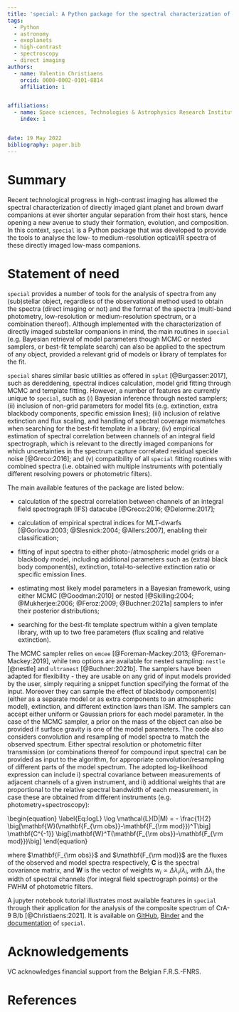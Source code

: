 ```yaml
---
title: 'special: A Python package for the spectral characterization of directly imaged low-mass companions'
tags:
  - Python
  - astronomy
  - exoplanets
  - high-contrast
  - spectroscopy
  - direct imaging
authors:
  - name: Valentin Christiaens
    orcid: 0000-0002-0101-8814
    affiliation: 1


affiliations:
  - name: Space sciences, Technologies & Astrophysics Research Institute, Université de Liège, Belgium
    index: 1


date: 19 May 2022
bibliography: paper.bib
---
```


# Summary

Recent technological progress in high-contrast imaging has allowed the spectral 
characterization of directly imaged giant planet and brown dwarf companions at 
ever shorter angular separation from their host stars, hence opening a new 
avenue to study their formation, evolution, and composition. In this context, 
``special`` is a Python package that was developed to provide the tools to 
analyse the low- to medium-resolution optical/IR spectra of these directly 
imaged low-mass companions.

# Statement of need

``special`` provides a number of tools for the analysis of spectra from any (sub)stellar 
object, regardless of the observational method used to obtain the spectra (direct imaging 
or not) and the format of the spectra (multi-band photometry, low-resolution or 
medium-resolution spectrum, or a combination thereof). Although implemented with
the characterization of directly imaged substellar companions in mind, the main routines 
in ``special`` (e.g. Bayesian retrieval of model parameters though MCMC or nested 
samplers, or best-fit template search) can also be applied to the spectrum of any object, 
provided a relevant grid of models or library of templates for the fit.

``special`` shares similar basic utilities as offered in ``splat`` [@Burgasser:2017], such as 
dereddening, spectral indices calculation, model grid fitting through MCMC and template 
fitting. However, a number of features are currently unique to ``special``, such as (i) Bayesian 
inference through nested samplers; (ii) inclusion of non-grid parameters for model fits (e.g. 
extinction, extra blackbody components, specific emission lines); (iii) inclusion of relative 
extinction and flux scaling, and handling of spectral coverage mismatches when searching 
for the best-fit template in a library; (iv) empirical estimation of spectral correlation between 
channels of an integral field spectrograph, which is relevant to the directly imaged companions 
for which uncertainties in the spectrum capture correlated residual speckle noise [@Greco:2016]; 
and (v) compatibility of all ``special`` fitting routines with combined spectra (i.e. obtained with 
multiple instruments with potentially different resolving powers or photometric filters).

The main available features of the package are listed below:

* calculation of the spectral correlation between channels of an integral field
spectrograph (IFS) datacube [@Greco:2016; @Delorme:2017];

* calculation of empirical spectral indices for MLT-dwarfs 
[@Gorlova:2003; @Slesnick:2004; @Allers:2007], enabling their 
classification;

* fitting of input spectra to either photo-/atmospheric model grids or a blackbody model, 
including additional parameters such as (extra) black body component(s), extinction,
 total-to-selective extinction ratio or specific emission lines.

* estimating most likely model parameters in a Bayesian framework, using either 
MCMC [@Goodman:2010] or nested 
[@Skilling:2004; @Mukherjee:2006; @Feroz:2009; @Buchner:2021a] samplers to infer 
their posterior distributions;

* searching for the best-fit template spectrum within a given template library, 
with up to two free parameters (flux scaling and relative extinction).

The MCMC sampler relies on ``emcee`` 
[@Foreman-Mackey:2013; @Foreman-Mackey:2019], while two options are available 
for nested sampling: ``nestle`` [@nestle] and ``ultranest`` [@Buchner:2021b]. 
The samplers have been adapted for flexibility - they are usable on any grid of 
input models provided by the user, simply requiring a snippet function 
specifying the format of the input. Moreover they can sample the effect of 
blackbody component(s) (either as a separate model or as extra components to an 
atmospheric model), extinction, and different extinction laws than ISM. The 
samplers can accept either uniform or Gaussian priors for each model parameter. 
In the case of the MCMC sampler, a prior on the mass of the object can also be 
provided if surface gravity is one of the model parameters. The code also 
considers convolution and resampling of model spectra to match the observed 
spectrum. Either spectral resolution or photometric filter transmission (or 
combinations thereof for compound input spectra) can be provided as input to 
the algorithm, for appropriate convolution/resampling of different parts of the 
model spectrum. The adopted log-likelihood expression can include i) spectral 
covariance between measurements of adjacent channels of a given instrument, 
and ii) additional weights that are proportional to the relative spectral 
bandwidth of each measurement, in case these are obtained from different 
instruments (e.g. photometry+spectroscopy):

\begin{equation}
\label{Eq:logL}
\log \mathcal{L}(D|M) = - \frac{1}{2} \big[\mathbf{W}(\mathbf{F_{\rm obs}}-\mathbf{F_{\rm mod}})^T\big] \mathbf{C^{-1}} \big[\mathbf{W}^T(\mathbf{F_{\rm obs}}-\mathbf{F_{\rm mod}})\big]
\end{equation}

where $\mathbf{F_{\rm obs}}$ and $\mathbf{F_{\rm mod}}$ are the fluxes of the 
observed and model spectra respectively, $\mathbf{C}$ is the spectral 
covariance matrix, and $\mathbf{W}$ is the vector of weights 
$w_i \propto \Delta\lambda_i/\lambda_i$, with $\Delta\lambda_i$ the width of 
spectral channels (for integral field spectrograph points) or the FWHM of 
photometric filters.

A jupyter notebook tutorial illustrates most available features in ``special`` 
through their application for the analysis of the composite spectrum of CrA-9 B/b 
[@Christiaens:2021]. It is available on 
[GitHub](https://github.com/VChristiaens/special_extras), 
[Binder](https://mybinder.org/v2/gh/VChristiaens/special_extras/main) and the 
[documentation](https://special.readthedocs.io/en/latest/) of ``special``.

# Acknowledgements

VC acknowledges financial support from the Belgian F.R.S.-FNRS.

# References
